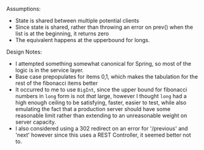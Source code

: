 Assumptions:
- State is shared between multiple potential clients
- Since state is shared, rather than throwing an error on prev() when the list is at the beginning, it returns zero
- The equivalent happens at the upperbound for longs.

Design Notes:
- I attempted something somewhat canonical for Spring, so most of the logic is in the service layer.
- Base case prepopulates for items 0,1, which makes the tabulation for the rest of the fibonacci items better
- It occurred to me to use `BigInt`, since the upper bound for fibonacci numbers in `long` form is not _that_ large, however I thought `long` had a high enough ceiling to be satisfying, faster, easier to test, while also emulating the fact that a production server should have some reasonable limit rather than extending to an unreasonable weight on server capacity.
- I also considered using a 302 redirect on an error for '/previous' and 'next' however since this uses a REST Controller, it seemed better not to.
